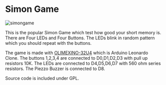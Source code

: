 Simon Game
==========

![simongame](https://github.com/OLIMEX/DUINO/blob/master/AVR/SIMONGAME/SimonGame.png)

This is the popular Simon Game which test how good your short memory is.
There are Four LEDs and Four Buttons.
The LEDs blink in random pattern which you should repeat with the buttons.

The game is made with [OLIMEXINO-32U4](https://www.olimex.com/Products/Duino/AVR/OLIMEXINO-32U4/open-source-hardware) which is Arduino Leonardo Clone.
The buttons 1,2,3,4 are connected to D0,D1,D2,D3 with pull up resistors 10K.
The LEDs are connected to D4,D5,D6,D7 with 560 ohm series resistors.
The Piezzo Buzzer is connected to D8.

Source code is included under GPL.
